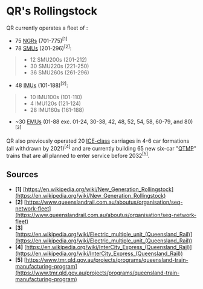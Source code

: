 # QR's Rollingstock

QR currently operates a fleet of :

- 75 [NGRs](./NGR.md) (701-775)<sup>\[1\]</sup>
- 78 [SMUs](./SMU.md) (201-296)<sup>\[2\]</sup>:
> - 12 SMU200s (201-212)
> - 30 SMU220s (221-250)
> - 36 SMU260s (261-296)
- 48 [IMUs](./IMU.md) (101-188)<sup>\[2\]</sup>:
> - 10 IMU100s (101-110)
> - 4 IMU120s (121-124)
> - 28 IMU160s (161-188)
- ~30 [EMUs](./EMU.md) (01-88 exc. 01-24, 30-38, 42, 48, 52, 54, 58, 60-79, and 80) <sup>\[3\]</sup>

QR also previously operated 20 [ICE-class](./ICE.md) carriages in 4-6 car formations (all withdrawn by 2021)<sup>\[4\]</sup> and are currently building 65 new six-car "[QTMP](./QTMP.md)" trains that are all planned to enter service before 2032<sup>\[5\]</sup>.

## Sources
 - **\[1\]** [https://en.wikipedia.org/wiki/New_Generation_Rollingstock](https://en.wikipedia.org/wiki/New_Generation_Rollingstock)
 - **\[2\]** [https://www.queenslandrail.com.au/aboutus/organisation/seq-network-fleet](https://www.queenslandrail.com.au/aboutus/organisation/seq-network-fleet)
 - **\[3\]** [https://en.wikipedia.org/wiki/Electric_multiple_unit_(Queensland_Rail)](https://en.wikipedia.org/wiki/Electric_multiple_unit_(Queensland_Rail))
 - **\[4\]** [https://en.wikipedia.org/wiki/InterCity_Express_(Queensland_Rail)](https://en.wikipedia.org/wiki/InterCity_Express_(Queensland_Rail))
 - **\[5\]** [https://www.tmr.qld.gov.au/projects/programs/queensland-train-manufacturing-program](https://www.tmr.qld.gov.au/projects/programs/queensland-train-manufacturing-program)